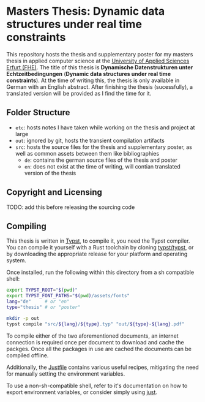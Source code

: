# Masters Thesis: Dynamic data structures under real time constraints
This repository hosts the thesis and supplementary poster for my masters thesis in applied computer science at the [University of Applied Sciences Erfurt (FHE)][FHE]. The title of this thesis is **Dynamische Datenstrukturen unter Echtzeitbedingungen** (**Dynamic data structures under real time constraints**). At the time of writing this, the thesis is only available in German with an English abstract. After finishing the thesis (sucessfully), a translated version will be provided as I find the time for it.

## Folder Structure
- `etc`: hosts notes I have taken while working on the thesis and project at large
- `out`: ignored by git, hosts the transient compilation artifacts
- `src`: hosts the source files for the thesis and supplementary poster, as well as common assets between them like bibliographies
  - `de`: contains the german source files of the thesis and poster
  - `en`: does not exist at the time of writing, will contian translated version of the thesis

## Copyright and Licensing
TODO: add this before releasing the sourcing code

## Compiling
This thesis is written in [Typst], to compile it, you need the Typst compiler. You can compile it yourself with a Rust toolchain by cloning [typst/typst], or by downloading the appropriate release for your platform and operating system.

Once installed, run the following within this directory from a sh compatible shell:
```bash
export TYPST_ROOT="$(pwd)"
export TYPST_FONT_PATHS="$(pwd)/assets/fonts"
lang="de"     # or "en"
type="thesis" # or "poster"

mkdir -p out
typst compile "src/${lang}/${type}.typ" "out/${type}-${lang}.pdf"
```

To compile either of the two aforementioned documents, an internet connection is required once per document to download and cache the packges. Once all the packages in use are cached the documents can be compiled offline.

Additionally, the [Justfile] contains various useful recipes, mitigating the need for manually setting the environment variables.

To use a non-sh-compatible shell, refer to it's documentation on how to export environment
variables, or consider simply using [just].

[Justfile]: ./Justfile

[Typst]: https://typst.app/
[typst/typst]: https://github.com/typst/typst
[FHE]: https://fh-erfurt.de
[just]: https://just.systems
